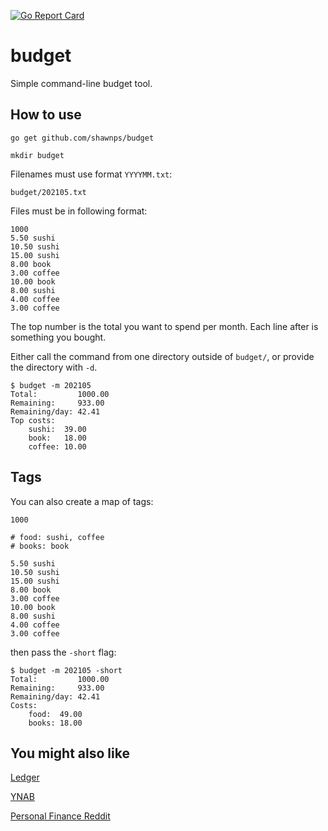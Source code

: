 [![Go Report Card](https://goreportcard.com/badge/github.com/shawnps/budget)](https://goreportcard.com/report/github.com/shawnps/budget)

# budget
Simple command-line budget tool.

## How to use
`go get github.com/shawnps/budget`

`mkdir budget`

Filenames must use format `YYYYMM.txt`:

`budget/202105.txt`

Files must be in following format:

```
1000
5.50 sushi
10.50 sushi
15.00 sushi
8.00 book
3.00 coffee
10.00 book
8.00 sushi
4.00 coffee
3.00 coffee
```

The top number is the total you want to spend per month. Each line after is something you bought.

Either call the command from one directory outside of `budget/`, or provide the directory with `-d`.

```
$ budget -m 202105
Total:         1000.00
Remaining:     933.00
Remaining/day: 42.41
Top costs:
    sushi:  39.00
    book:   18.00
    coffee: 10.00
```

## Tags

You can also create a map of tags:

```
1000

# food: sushi, coffee
# books: book

5.50 sushi
10.50 sushi
15.00 sushi
8.00 book
3.00 coffee
10.00 book
8.00 sushi
4.00 coffee
3.00 coffee
```

then pass the `-short` flag:

```
$ budget -m 202105 -short
Total:         1000.00
Remaining:     933.00
Remaining/day: 42.41
Costs:
    food:  49.00
    books: 18.00
```

## You might also like
[Ledger](http://www.ledger-cli.org/index.html)

[YNAB](https://www.youneedabudget.com/)

[Personal Finance Reddit](http://personalfinance.reddit.com/)
